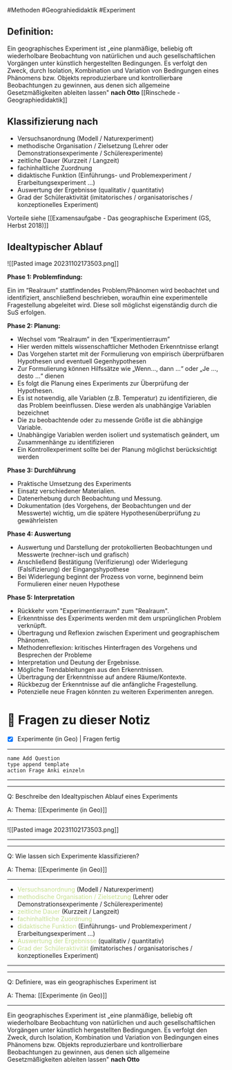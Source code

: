 
#Methoden #Geograhiedidaktik #Experiment

## Definition:

Ein geographisches Experiment ist „eine planmäßige, beliebig oft wiederholbare Beobachtung von natürlichen und auch gesellschaftlichen Vorgängen unter künstlich hergestellten Bedingungen. Es verfolgt den Zweck, durch Isolation, Kombination und Variation von Bedingungen eines Phänomens bzw. Objekts reproduzierbare und kontrollierbare Beobachtungen zu gewinnen, aus denen sich allgemeine Gesetzmäßigkeiten ableiten lassen" **nach Otto**
[[Rinschede - Geographiedidaktik]] 

## Klassifizierung nach

- Versuchsanordnung (Modell / Naturexperiment)
- methodische Organisation / Zielsetzung (Lehrer oder Demonstrationsexperimente / Schülerexperimente)
- zeitliche Dauer (Kurzzeit / Langzeit)
- fachinhaltliche Zuordnung 
- didaktische Funktion (Einführungs- und Problemexperiment / Erarbeitungsexperiment ...)
- Auswertung der Ergebnisse (qualitativ / quantitativ)
- Grad der Schüleraktivität (imitatorisches / organisatorisches / konzeptionelles Experiment)

Vorteile siehe [[Examensaufgabe - Das geographische Experiment (GS, Herbst 2018)]]

## Idealtypischer Ablauf

![[Pasted image 20231102173503.png]]

**Phase 1: Problemfindung:**

Ein im “Realraum” stattfindendes Problem/Phänomen wird beobachtet und identifiziert, anschließend beschrieben, woraufhin eine experimentelle Fragestellung abgeleitet wird. Diese soll möglichst eigenständig durch die SuS erfolgen.

**Phase 2: Planung:**

- Wechsel vom “Realraum” in den “Experimentierraum”
- Hier werden mittels wissenschaftlicher Methoden Erkenntnisse erlangt
- Das Vorgehen startet mit der Formulierung von empirisch überprüfbaren Hypothesen und eventuell Gegenhypothesen
- Zur Formulierung können Hilfssätze wie „Wenn…, dann …“ oder „Je …, desto …“ dienen
- Es folgt die Planung eines Experiments zur Überprüfung der Hypothesen.
- Es ist notwendig, alle Variablen (z.B. Temperatur) zu identifizieren, die das Problem beeinflussen. Diese werden als unabhängige Variablen bezeichnet
- Die zu beobachtende oder zu messende Größe ist die abhängige Variable.
- Unabhängige Variablen werden isoliert und systematisch geändert, um Zusammenhänge zu identifizieren
- Ein Kontrollexperiment sollte bei der Planung möglichst berücksichtigt werden

**Phase 3: Durchführung**

- Praktische Umsetzung des Experiments
- Einsatz verschiedener Materialien.
- Datenerhebung durch Beobachtung und Messung.
- Dokumentation (des Vorgehens, der Beobachtungen und der Messwerte) wichtig, um die spätere Hypothesenüberprüfung zu gewährleisten

**Phase 4: Auswertung**

- Auswertung und Darstellung der protokollierten Beobachtungen und Messwerte (rechner-isch und grafisch)
- Anschließend Bestätigung (Verifizierung) oder Widerlegung (Falsifizierung) der Eingangshypothese
- Bei Widerlegung beginnt der Prozess von vorne, beginnend beim Formulieren einer neuen Hypothese

**Phase 5: Interpretation**

- Rückkehr vom "Experimentierraum" zum "Realraum".
- Erkenntnisse des Experiments werden mit dem ursprünglichen Problem verknüpft.
- Übertragung und Reflexion zwischen Experiment und geographischem Phänomen.
- Methodenreflexion: kritisches Hinterfragen des Vorgehens und Besprechen der Probleme
- Interpretation und Deutung der Ergebnisse.
- Mögliche Trendableitungen aus den Erkenntnissen.
- Übertragung der Erkenntnisse auf andere Räume/Kontexte.
- Rückbezug der Erkenntnisse auf die anfängliche Fragestellung.
- Potenzielle neue Fragen könnten zu weiteren Experimenten anregen.


# 🔎 Fragen zu dieser Notiz

- [x] Experimente (in Geo)  | Fragen fertig

---

```button
name Add Question
type append template
action Frage Anki einzeln
```
___
---

Q: Beschreibe den Idealtypischen Ablauf eines Experiments

A:  Thema: [[Experimente (in Geo)]] 
________
![[Pasted image 20231102173503.png]]
<!--ID: 1711733111786-->



___
---

Q: Wie lassen sich Experimente klassifizieren?

A:  Thema: [[Experimente (in Geo)]] 
________
- <span style="color:#c6df90">Versuchsanordnung</span> (Modell / Naturexperiment)
- <span style="color:#c6df90">methodische Organisation / Zielsetzung</span> (Lehrer oder Demonstrationsexperimente / Schülerexperimente)
- <span style="color:#c6df90">zeitliche Dauer </span>(Kurzzeit / Langzeit)
- <span style="color:#c6df90">fachinhaltliche Zuordnung</span> 
- <span style="color:#c6df90">didaktische Funktion</span> (Einführungs- und Problemexperiment / Erarbeitungsexperiment ...)
- <span style="color:#c6df90">Auswertung der Ergebnisse</span> (qualitativ / quantitativ)
- <span style="color:#c6df90">Grad der Schüleraktivität</span> (imitatorisches / organisatorisches / konzeptionelles Experiment)
<!--ID: 1711733111798-->




___
---

Q: Definiere, was ein geographisches Experiment ist

A:  Thema: [[Experimente (in Geo)]] 
________
Ein geographisches Experiment ist „eine planmäßige, beliebig oft wiederholbare Beobachtung von natürlichen und auch gesellschaftlichen Vorgängen unter künstlich hergestellten Bedingungen. Es verfolgt den Zweck, durch Isolation, Kombination und Variation von Bedingungen eines Phänomens bzw. Objekts reproduzierbare und kontrollierbare Beobachtungen zu gewinnen, aus denen sich allgemeine Gesetzmäßigkeiten ableiten lassen" **nach Otto**
<!--ID: 1711733111805-->









